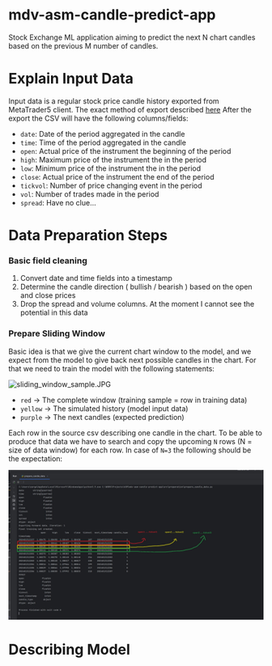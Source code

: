 # mdv-asm-candle-predict-app
Stock Exchange ML application aiming to predict the next N chart candles based on the previous M number of candles.


# Explain Input Data 
Input data is a regular stock price candle history exported from MetaTrader5 client. The exact method of export described [here](https://strategyquant.com/doc/quantdatamanager/how-to-export-data-from-metatrader-5/)
After the export the CSV will have the following columns/fields: 

- `date`: Date of the period aggregated in the candle
- `time`: Time of the period aggregated in the candle
- `open`: Actual price of the instrument the beginning of the period
- `high`: Maximum price of the instrument the in the period
- `low`: Minimum price of the instrument the in the period
- `close`: Actual price of the instrument the end of the period
- `tickvol`: Number of price changing event in the period
- `vol`: Number of trades made in the period
- `spread`: Have no clue...

# Data Preparation Steps 

### Basic field cleaning
1. Convert date and time fields into a timestamp
2. Determine the candle direction ( bullish / bearish ) based on the open and close prices
3. Drop the spread and volume columns. At the moment I cannot see the potential in this data

### Prepare Sliding Window
Basic idea is that we give the current chart window to the model, and we expect from the model to give back next possible candles in the chart. For that we need to train the model with the following statements: 

![sliding_window_sample.JPG](doc/Fsliding_window_sample.JPG)

-  `red` -> The complete window (training sample = row in training data)
-  `yellow` -> The simulated history (model input data) 
-  `purple` -> The next candles (expected prediction)

Each row in the source csv describing one candle in the chart. To be able to produce that data we have to search and copy the upcoming `N` rows (N = size of data window) for each row.
In case of `N=3` the following should be the expectation:

![sliding_window_csv_expectation.JPG](doc%2Fsliding_window_csv_expectation.JPG)

# Describing Model